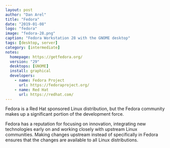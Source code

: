 ```yaml
---
layout: post
author: "Dan Arel"
title: "Fedora"
date: "2019-01-08"
logo: "fedora"
image: "fedora-28.png"
caption: "Fedora Workstation 28 with the GNOME desktop"
tags: [desktop, server]
category: [intermediate]
notes:
  homepage: https://getfedora.org/
  version: "29"
  desktops: [GNOME]
  install: graphical
  developers:
    - name: Fedora Project
      url: https://fedoraproject.org/
    - name: Red Hat
      url: https://redhat.com/
---
```


Fedora is a Red Hat sponsored Linux distribution, but the Fedora community makes up a significant portion of the development force.

Fedora has a reputation for focusing on innovation, integrating new technologies early on and working closely with upstream Linux communities. Making changes upstream instead of specifically in Fedora ensures that the changes are available to all Linux distributions.